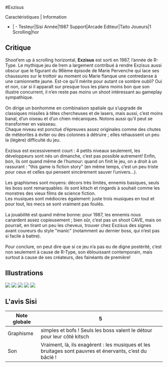 #Exzisus

Caractéristiques | Information
- | -
Testeur|Sisi
Année|1987
Support|Arcade
Editeur|Taito
Joueurs|1
Scrolling|hor

## Critique
Shoot’em up à scrolling horizontal, <b>Exzisus</b> est sorti en 1987, l’année de R-Type. Le mythique jeu de Irem a largement contribué à rendre Exzisus aussi obscur que le figurant du 96ème  épisode de Marie Pervenche qui lace ses chaussures sur le trottoir au moment où Marie flanque une contredanse à une camionnette jaune. Est-ce qu’il mérite pour autant ce sombre oubli? Oui et non, car si il apparaît sur presque tous les plans moins bon que son illustre concurrent, il n’en reste pas moins un shoot intéressant au gameplay sympathique.<br/><br/>On dirige un bonhomme en combinaison spatiale qui s’upgrade de classiques missiles à têtes chercheuses et de lasers, mais aussi, c’est moins banal, d’un oiseau et d’un chien mécaniques. Notons aussi qu’il peut se transformer en vaisseau.<br/>Chaque niveau est ponctué d’épreuves assez originales comme des chutes de météorites à éviter ou  des colonnes à détruire ; elles rehaussent un peu la (légère) difficulté du jeu.<br/><br/>Exzisus est excessivement court : 4 petits niveaux seulement, les développeurs sont nés un dimanche, c’est pas possible autrement! Enfin, bon, ils ont quand même de l’humour: quand on finit le jeu, on a droit à un rassurant : "this game is fiction story" (en même temps, c’est un peu triste pour ceux et celles qui pensent sincèrement sauver l’univers…).<br/><br/>Les graphismes sont moyens: décors  très limités, ennemis basiques, seuls les boss sont remarquables: ils sont kitsch et ringards à souhait comme les monstres des vieux films de science fiction.<br/>Les musiques sont médiocres également: juste trois musiques en tout et pour tout, les mecs se sont vraiment pas foulés.<br/><br/>La jouabilité est quand même bonne: pour 1987, les ennemis nous canardent assez copieusement ; bien sûr, c’est pas un shoot CAVE, mais on pourrait, en tirant un peu les cheveux, trouver chez Exzisus  des signes avant coureurs du style "manic" (notamment au dernier boss, qui n’est pas si facile à battre).<br/><br/>Pour conclure, on peut dire que si ce jeu n’a pas eu de digne postérité, c’est  non seulement à cause de R-Type, son éblouissant contemporain, mais surtout à cause de ses créateurs, des fainéants de première!

## Illustrations
![](http://www.shmup.com/images/thumbs/img_fiche_1_517.gif)
![](http://www.shmup.com/images/thumbs/img_fiche_2_517.gif)
![](http://www.shmup.com/images/thumbs/img_fiche_3_517.gif)
![](http://www.shmup.com/images/thumbs/img_fiche_4_517.gif)
![](http://www.shmup.com/images/thumbs/)

## L'avis Sisi
Note globale|5
-|-
Graphisme|simples et bofs ! Seuls les boss valent le détour pour leur côté kitsch 
Son|Vraiment, là, ils exagèrent : les musiques et les bruitages sont pauvres et énervants, c’est du bâclé ! 
